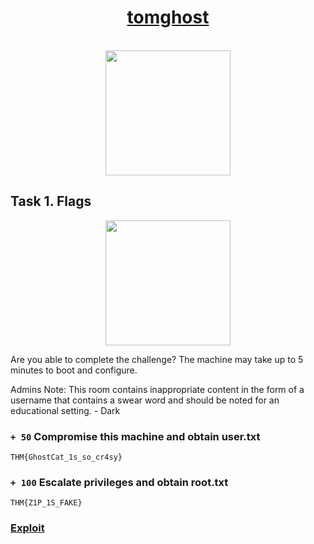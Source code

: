 # <div align="center">[tomghost](https://tryhackme.com/r/room/tomghost)</div>
<br>
<div align="center">
<img src="https://github.com/user-attachments/assets/286248ae-3acf-4a6f-9832-c668d1108ede" height="200"></img>
</div>


## Task 1. Flags

<div align="center">
<img src="https://github.com/user-attachments/assets/ee6ad42a-1b0f-4b27-ad3a-08b96b1eb00e" height="200"></img>
</div>

Are you able to complete the challenge?
The machine may take up to 5 minutes to boot and configure.



Admins Note: This room contains inappropriate content in the form of a username that contains a swear word and should be noted for an educational setting. - Dark

### ```+ 50``` Compromise this machine and obtain user.txt
```
THM{GhostCat_1s_so_cr4sy}
```
### ```+ 100``` Escalate privileges and obtain root.txt
```
THM{Z1P_1S_FAKE}
```

### [Exploit](https://github.com/Esther7171/THM-Walkthroughs/blob/main/Room/Tomghost/exploit.py)
